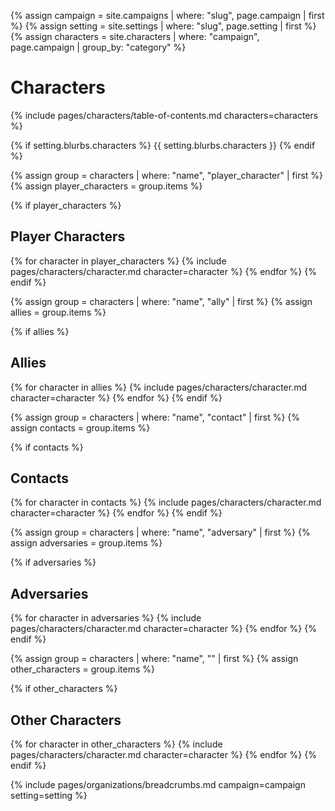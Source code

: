 {% assign campaign = site.campaigns | where: "slug", page.campaign | first %}
{% assign setting = site.settings | where: "slug", page.setting | first %}
{% assign characters = site.characters | where: "campaign", page.campaign | group_by: "category" %}

# Characters

<!-- Table Of Contents -->
{% include pages/characters/table-of-contents.md characters=characters %}

{% if setting.blurbs.characters %}
{{ setting.blurbs.characters }}
{% endif %}

{% assign group = characters | where: "name", "player_character" | first %}
{% assign player_characters = group.items %}

{% if player_characters %}
## Player Characters

{% for character in player_characters %}
{% include pages/characters/character.md character=character %}
{% endfor %}
{% endif %}

{% assign group = characters | where: "name", "ally" | first %}
{% assign allies = group.items %}

{% if allies %}
## Allies

{% for character in allies %}
{% include pages/characters/character.md character=character %}
{% endfor %}
{% endif %}

{% assign group = characters | where: "name", "contact" | first %}
{% assign contacts = group.items %}

{% if contacts %}
## Contacts

{% for character in contacts %}
{% include pages/characters/character.md character=character %}
{% endfor %}
{% endif %}

{% assign group = characters | where: "name", "adversary" | first %}
{% assign adversaries = group.items %}

{% if adversaries %}
## Adversaries

{% for character in adversaries %}
{% include pages/characters/character.md character=character %}
{% endfor %}
{% endif %}

{% assign group = characters | where: "name", "" | first %}
{% assign other_characters = group.items %}

{% if other_characters %}
## Other Characters

{% for character in other_characters %}
{% include pages/characters/character.md character=character %}
{% endfor %}
{% endif %}

{% include pages/organizations/breadcrumbs.md campaign=campaign setting=setting %}
